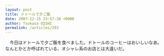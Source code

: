 ```yaml
---
layout: post
title: ドトールで夕ご飯
date: 2007-12-15 23:57:38 +0900
author: Tsukasa OISHI
permalink: /articles/293
---
```



　今日はドトールで夕ご飯を食べました。ドトールのコーヒーはおいしいなあ。なんとかとか呼ばれている、オシャレ系のお店とは大違いだ。  

